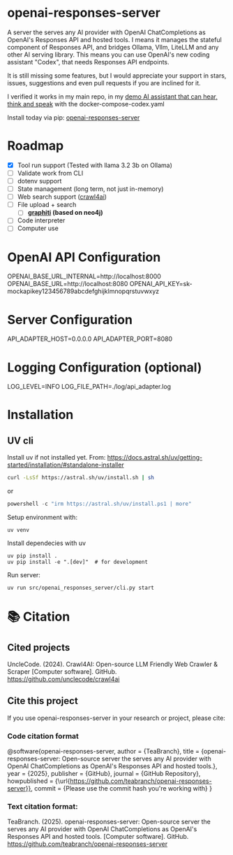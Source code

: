 # openai-responses-server
A server the serves any AI provider with OpenAI ChatCompletions as OpenAI's Responses API and hosted tools.
I means it manages the stateful component of Responses API, and bridges Ollama, Vllm, LiteLLM and any other AI serving library.
This means you can use OpenAI's new coding assistant "Codex", that needs Responses API endpoints.

It is still missing some features, but I would appreciate your support in stars, issues, suggestions and even pull requests if you are inclined for it.

I verified it works in my main repo, in my [demo AI assistant that can hear, think and speak](https://github.com/OriNachum/autonomous-intelligence/tree/main/baby-tau) with the docker-compose-codex.yaml

Install today via pip: [openai-responses-server](https://pypi.org/project/openai-responses-server)

# Roadmap

- [x] Tool run support (Tested with llama 3.2 3b on Ollama)
- [ ] Validate work from CLI
- [ ] dotenv support
- [ ] State management (long term, not just in-memory)
- [ ] Web search support ([crawl4ai](https://github.com/unclecode/crawl4ai))
- [ ] File upload + search
  - [ ] **[graphiti](https://github.com/getzep/graphiti) (based on neo4j)**
- [ ] Code interpreter 
- [ ] Computer use

# OpenAI API Configuration

OPENAI_BASE_URL_INTERNAL=http://localhost:8000
OPENAI_BASE_URL=http://localhost:8080
OPENAI_API_KEY=sk-mockapikey123456789abcdefghijklmnopqrstuvwxyz

# Server Configuration

API_ADAPTER_HOST=0.0.0.0
API_ADAPTER_PORT=8080

# Logging Configuration (optional)

LOG_LEVEL=INFO
LOG_FILE_PATH=./log/api_adapter.log

# Installation

## UV cli
Install uv if not installed yet.
From: https://docs.astral.sh/uv/getting-started/installation/#standalone-installer

```bash
curl -LsSf https://astral.sh/uv/install.sh | sh
```
or 
```powershell
powershell -c "irm https://astral.sh/uv/install.ps1 | more"
```

Setup environment with:
```
uv venv
``` 

Install dependecies with uv
```
uv pip install .
uv pip install -e ".[dev]"  # for development
```

Run server:
```
uv run src/openai_responses_server/cli.py start
```

# 📚 Citation

## Cited projects

UncleCode. (2024). Crawl4AI: Open-source LLM Friendly Web Crawler & Scraper [Computer software]. 
GitHub. https://github.com/unclecode/crawl4ai

## Cite this project 

If you use openai-responses-server in your research or project, please cite:  

### Code citation format
@software{openai-responses-server,
  author = {TeaBranch},
  title = {openai-responses-server: Open-source server the serves any AI provider with OpenAI ChatCompletions as OpenAI's Responses API and hosted tools.},
  year = {2025},
  publisher = {GitHub},
  journal = {GitHub Repository},
  howpublished = {\url{https://github.com/teabranch/openai-responses-server}},
  commit = {Please use the commit hash you're working with}
}

### Text citation format:

TeaBranch. (2025). openai-responses-server: Open-source server the serves any AI provider with OpenAI ChatCompletions as OpenAI's Responses API and hosted tools. [Computer software]. 
GitHub. https://github.com/teabranch/openai-responses-server
